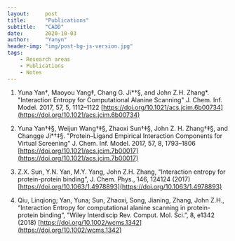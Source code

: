 ```yaml
---
layout:     post
title:      "Publications"
subtitle:   "CADD"
date:       2020-10-03
author:     "Yanyn"
header-img: "img/post-bg-js-version.jpg"
tags:
    - Research areas
    - Publications
    - Notes
---
```



1. Yuna Yan†, Maoyou Yang‡, Chang G. Ji*†§, and John Z.H. Zhang*. "Interaction Entropy for Computational Alanine Scanning" J. Chem. Inf. Model. 2017, 57, 5, 1112–1122 
[https://doi.org/10.1021/acs.jcim.6b00734](https://doi.org/10.1021/acs.jcim.6b00734)

2. Yuna Yan†‡§, Weijun Wang†‡§, Zhaoxi Sun†‡§, John Z. H. Zhang†‡§, and Changge Ji*†‡§. "Protein–Ligand Empirical Interaction Components for Virtual Screening" J. Chem. Inf. Model. 2017, 57, 8, 1793–1806
[https://doi.org/10.1021/acs.jcim.7b00017](https://doi.org/10.1021/acs.jcim.7b00017)

3. Z.X. Sun, Y.N. Yan, M.Y. Yang, John Z.H. Zhang, “Interaction entropy for protein-protein binding”, J. Chem. Phys., 146, 124124 (2017)
[https://doi.org/10.1063/1.4978893](https://doi.org/10.1063/1.4978893)

4. Qiu, Linqiong; Yan, Yuna; Sun, Zhaoxi, Song, Jianing, Zhang, John Z.H., “Interaction Entropy for computational alanine scanning in protein-protein binding”, "Wiley Interdiscip Rev. Comput. Mol. Sci.”, 8, e1342 (2018)
[https://doi.org/10.1002/wcms.1342](https://doi.org/10.1002/wcms.1342)
